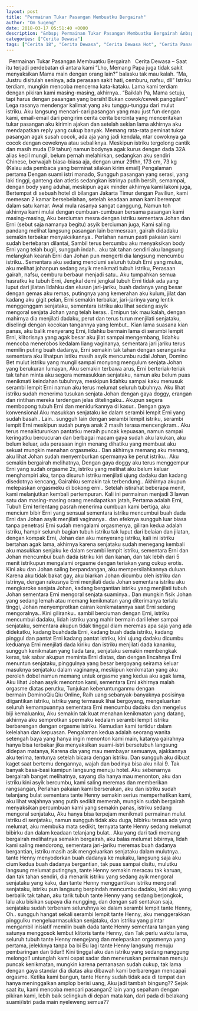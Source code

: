 ```yaml
---
layout: post
title: "Permainan Tukar Pasangan Membuatku Bergairah"
author: "Om Sugeng"
date: 2018-03-17 05:51:40 +0000
description: "&nbsp; Permainan Tukar Pasangan Membuatku Bergairah &nbsp; Cerita Dewasa &#8211;\u00a0Saat itu terjadi perdebatan di antara kami \u201cLho, Memang Papa juga tidak sakit menyaksikan Mama main dengan orang lain?..."
categories: ["Cerita Dewasa"]
tags: ["Cerita 18", "Cerita Dewasa", "Cerita Dewasa Hot", "Cerita Panas", "Kumpulan Cerita Dewasa"]
---
```



&nbsp;
Permainan Tukar Pasangan Membuatku Bergairah
&nbsp;
Cerita Dewasa &#8211; Saat itu terjadi perdebatan di antara kami
“Lho, Memang Papa juga tidak sakit menyaksikan Mama main dengan orang lain?” balasku tak mau kalah.
“Ma, Justru disitulah seninya, ada perasaan sakit hati, cemburu, nafsu, dll”
Istriku terdiam, mungkin mencoba mencerna kata-kataku. Lama kami terdiam dengan pikiran kami masing-masing, akhirnya..
“Baiklah Pa, Mama setuju, tapi harus dengan pasangan yang bersih! Bukan cowok/cewek panggilan!”
Lega rasanya mendengar kalimat yang aku tunggu-tunggu dari mulut istriku.
Aku langsung mencari-cari pasangan yang mau just fun dengan kami, email-email dari pengirim cerita cerita bercinta yang menceritakan tukar pasangan aku kirimin ajakan dan setelah sekian lama akhirnya aku mendapatkan reply yang cukup banyak. Memang rata-rata peminat tukar pasangan agak susah cocok, ada aja yang jadi kendala, ntar cowoknya ga cocok dengan ceweknya atau sebaliknya.
Meskipun istriku tergolong cantik dan masih muda (19 tahun) namun bodynya agak kurus dengan dada 32A alias kecil mungil, belum pernah melahirkan, sedangkan aku sendiri Chinese, berwajah biasa-biasa aja, dengan umur 29thn, 173 cm, 73 kg (Kalau ada pembaca yang berminat silakan kirim email)
Pengalaman pertama Dengan suami istri manado, Sungguh pasangan yang serasi, yang laki tinggi, ganteng dan atletis sedangkan istrinya putih bersih, semampai, dengan body yang aduhai, meskipun agak minder akhirnya kami lakoni juga,
Bertempat di sebuah hotel di bilangan Jakarta Timur dengan Paviliun, kami memesan 2 kamar bersebelahan, setelah keadaan aman kami berempat dalam satu kamar. Awal mula rasanya sangat canggung, Namun toh akhirnya kami mulai dengan cumbuan-cumbuan bersama pasangan kami masing-masing, Aku berciuman mesra dengan istriku sementara Johan dan Erni (sebut saja namanya begitu) asyik berciuman juga, Kami saling pandang melihat langsung pasangan lain bermesraan, gairah didadaku semakin terbakar menyaksikannya..
Perlahan namun pasti pakaian kami sudah bertebaran dilantai, Sambil terus bercumbu aku menyaksikan body Erni yang telah bugil, sungguh indah.. aku tak tahan sendiri aku langsung melangkah kearah Erni dan Johan pun mengerti dia langsung mencumbu istriku..
Sementara aku sedang menciumi seluruh tubuh Erni yang mulus, aku melihat johanpun sedang asyik menikmati tubuh istriku, Perasaan gairah, nafsu, cemburu berbaur menjadi satu.. Aku tumpahkan semua hasratku ke tubuh Erni, Jengkal demi jengkal tubuh Erni tidak ada yang luput dari jilatan lidahku dan elusan jari-jariku, buah dadanya yang besar dengan gemas aku remas, putingnya yang kemerahan aku kulum, jilat dan kadang aku gigit pelan, Erni semakin terbakar, jari-jarinya yang lentik menggenggam senjataku, sementara istriku aku lihat sedang asyik mengoral senjata Johan yang telah keras.. Ernipun tak mau kalah, dengan mahirnya dia menjilati dadaku, perut dan terus turun menjilati senjataku, diselingi dengan kocokan tangannya yang lembut..
Kian lama suasana kian panas, aku balik menyerang Erni, lidahku bermain lama di serambi lempit Erni, klitorisnya yang agak besar aku jilat sampai mengembang, lidahku mencoba menerobos kedalam liang vaginanya, sementara jari jariku terus memilin puting buah dadanya, Erni semakin tak tahan dengan seranganku sementara aku lihatpun istiku masih asyik mencumbu rudal Johan, Domino Bet mulut istriku yang mungil sampai monyong mengulum senjata Johan yang berukuran lumayan,
Aku semakin terbawa arus, Erni berteriak-teriak tak tahan minta aku segera memasukkan senjataku, namun aku belum puas menikmati keindahan tubuhnya, meskipun lidahku sampai kaku menusuk serambi lempit Erni namun aku terus melumat seluruh tubuhnya.
Aku lihat istriku sudah menerima tusukan senjata Johan dengan gaya doggy, erangan dan rintihan mereka terdengan jelas ditelingaku.. Akupun segera membopong tubuh Erni dan menidurkannya di kasur.. Dengan gaya konvensional Aku masukkan senjataku ke dalam serambi lempit Erni yang sudah basah.. Lain.. sungguh lain dengan serambi lempit istriku, serambi lempit Erni meskipun sudah punya anak 2 masih terasa mencengkram.. Aku terus menaikturunkan pantatku meraih puncak kepuasan, namun sampai keringatku bercucuran dan berbagai macam gaya sudah aku lakukan, aku belum keluar, ada perasaan ingin menang dihatiku yang membuat aku sekuat mungkin menahan orgasmeku..
Dan akhirnya memang aku menang, aku lihat Johan sudah menyemburkan spermanya ke perut istriku.. Aku semakin bergairah melihatnya, Dengan gaya doggy aku terus menggempur Erni yang sudah orgasme 2x, istriku yang melihat aku belum keluar menghampiri aku, tanpa disuruh istriku menjilati ujung dadaku dan kadang disedotnya kencang, Gairahku semakin tak terbendung.. Akhirnya akupun melepaskan orgasmeku di bokong erni..
Setelah istirahat beberapa menit, kami melanjutkan kembali pertempuran. Kali ini permainan menjadi 3 lawan satu dan masing-masing orang mendapatkan jatah, Pertama adalah Erni, Tubuh Erni terlentang pasrah menerima cumbuan kami bertiga, aku mencium bibir Erni yang sensual sementara istriku mencumbui buah dada Erni dan Johan asyik menjilati vaginanya.. dan efeknya sungguh luar biasa tanpa penetrasi Erni sudah mengalami orgasmenya, giliran kedua adalah istriku, hampir seluruh bagian tubuh istriku tak luput dari belaian dan jilatan, dengan kompak Erni, Johan dan aku menyerang istriku, kali ini istriku bertahan agak lama, akhirnya karena senjataku sudah menegang kembali aku masukkan senjaku ke dalam serambi lempit istriku, sementara Erni dan Johan mencumbui buah dada istriku kiri dan kanan, dan tak lebih dari 5 menit istrikupun mengalami orgasme dengan teriakan yang cukup erotis.
Kini aku dan Johan saling berpandangan, aku mempersilahkannya duluan. Karena aku tidak bakat gay, aku biarkan Johan dicumbu oleh istriku dan istrinya, dengan rakusnya Erni menjilati dada Johan sementara istriku aku mengkaroke senjata Johan, kadang bergantian istriku yang menjilati tubuh Johan sementara Erni mengoral senjata suaminya.. Dan mungkin fisik Johan yang sedang lemah atau memang kenikmatan yang diterimanya terlalu tinggi, Johan menyemprotkan cairan kenikmatannya saat Erni sedang mengoralnya..
Kini giliranku.. sambil berciuman dengan Erni, istriku mencumbui dadaku, lidah istriku yang mahir bermain dari leher sampai senjataku, sementara akupun tidak tinggal diam meremas apa saja yang ada didekatku, kadang buahdada Erni, kadang buah dada istriku, kadang pinggul dan pantat Erni kadang pantat istriku, kini ujung dadaku dicumbu keduanya Erni menjilati dada kiriku dan istriku menjilati dada kananku, sungguh kenikmatan yang tiada tara, senjataku semakin membengkak keras, tak sabar akupun meminta Erni diatas, dan dengan lincahnya Erni menuntun senjataku, pinggulnya yang besar bergoyang seirama keluar masuknya senjataku dalam vaginanya,
meskipun kenikmatan yang aku peroleh dobel namun memang untuk orgasme yang kedua aku agak lama, Aku lihat Johan asyik menonton kami, sementara Erni akhirnya malah orgasme diatas perutku,
Tunjukan keberuntunganmu dengan bermain DominoQiuQiu Online, Raih uang sebanyak-banyaknya
posisinya diigantikan istriku, istriku yang termasuk lihai bergoyang, mengeluarkan seluruh kemampuannya sementara Erni mencumbu dadaku dan mengelus biji kemaluanku, Aku semakin tak kuat menahan kenikmatan yang datang, akhirnya aku semprotkan spermaku kedalam serambi lempit istriku berbarengan dengan orgasme istriku. Kemudian kami tertidur dalam kelelahan dan kepuasan.
Pengalaman kedua adalah seorang wanita setengah baya yang hanya ingin menonton kami main, katanya gairahnya hanya bisa terbakar jika menyaksikan suami-istri bersetubuh langsung didepan matanya, Karena dia yang mau membayar semuanya, ajakkannya aku terima, tentunya setelah bicara dengan istriku. Dan sungguh aku dibuat kaget saat bertemu dengannya, wajah dan bodinya bisa aku nilai 9. Tak banyak basa-basi kamipun langsung menuju hotel.
Aku sebenarnya bergairah banget melihatnya, sayang dia hanya mau menonton, aku dan istriku kini asyik bercumbu, kami saling meremas dan memberikan rangsangan, Perlahan pakaian kami berserakan, aku dan istriku sudah telanjang bulat sementara tante Henny semakin serius memperhatikan kami, aku lihat wajahnya yang putih sedikit memerah, mungkin sudah bergairah menyaksikan percumbuan kami yang semakin panas, istriku sedang mengoral senjataku, Aku hanya bisa terpejam menikmati permainan mulut istriku di senjataku, namun sungguh tidak aku duga, bibirku terasa ada yang melumat, aku membuka mata sedikit, ternyata tante Henny sedang melumat bibirku dan dalam keadaan telanjang bulat.. Aku yang dari tadi memang bergairah melihatnya semakin bergairah, aku balas melumat bibirnya, lidah kami saling mendorong, sementara jari-jariku meremas buah dadanya bergantian, istriku masih asik mengeluarkan senjataku dalam mulutnya..
tante Henny menyodorkan buah dadanya ke mukaku, langsung saja aku cium kedua buah dadanya bergantian, tak puas sampai disitu, mulutku langsung melumat putingnya, tante Henny semakin meracau tak karuan, dan tak tahan sendiri, dia menarik istriku yang sedang ayik mengoral senjataku yang kaku, dan tante Henny menggantikan istriku mengoral senjataku, istriku pun langsung berpindah mencumbu dadaku, kini aku yang berbalik tak tahan, aku tarik tubuh tante Henny yang sedang berjongkok, lalu aku bisikan supaya dia nungging, dan dengan sati sentakan saja, senjataku sudah terbenam seluruhnya ke dalam serambi lempit tante Henny, Oh.. sungguh hangat sekali serambi lempit tante Henny, aku menggerakkan pinggulku mengeluarmasukkan senjataku, dan istriku yang pintar mengambil inisiatif memilin buah dada tante Henny sementara tangan yang satunya menggosok lembut klitoris tante Henny, dan Tak perlu waktu lama, seluruh tubuh tante Henny mengejang dan melepaskan orgasmenya yang pertama, jelekknya tanpa ba bi Bu lagi tante Henny langsung menuju pembaringan dan tidur!!
Kini tinggal aku dan istriku yang sedang nanggung melongo!! untunglah kami cepat sadar dan meneruskan permainan menuju puncak kenikmatan, mungkin karena pemanasan sudah cukup, tak lama dengan gaya standar dia diatas aku dibawah kami berbarengan mencapai orgasme. Ketika kami bangun, tante Henny sudah tidak ada di tempat dan hanya meninggalkan amplop berisi uang, Aku jadi tambah bingung??
Sejak saat itu, kami mencoba mencari pasangan2 lain yang sepaham dengan pikiran kami, lebih baik selingkuh di depan mata kan, dari pada di belakang suami/istri pada main nyeleweng semua??
